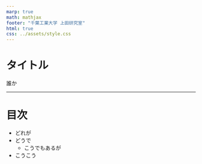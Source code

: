 ```yaml
---
marp: true
math: mathjax
footer: "千葉工業大学 上田研究室"
html: true
css: ../assets/style.css
---
```

# タイトル
誰か

---
# 目次
- どれが
- どうで
    - こうでもあるが
- こうこう

